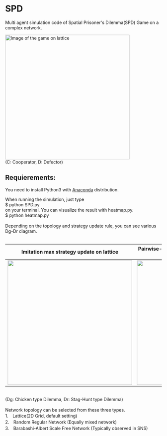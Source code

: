 # SPD
Multi agent simulation code of Spatial Prisoner's Dilemma(SPD) Game on a complex network.<br>

<img src="https://user-images.githubusercontent.com/39644776/41784084-9bb5b1b4-7679-11e8-87be-2401128dd9a6.png" width="400px" title="Image of the game on lattice"> <br>
(C: Cooperator, D: Defector) <br>

## Requierements:<br>
You need to install Python3 with <a href="https://www.anaconda.com/"> Anaconda</a> distribution.

When running the simulation, just type <br>
$ python SPD.py <br>
on your terminal. You can visualize the result with heatmap.py.<br>
$ python heatmap.py <br>
<br>
Depending on the topology and strategy update rule, you can see various Dg-Dr diagram.<br>
<br>

|Imitation max strategy update on lattice|Pairwise-Fermi strategy update on BA-Scale Free network|
|:---:|:---:|
|<img src="https://user-images.githubusercontent.com/39644776/41786084-79b1138c-767f-11e8-9316-b81229a3dcdf.png" width="400px">|<img src="https://user-images.githubusercontent.com/39644776/41786092-7e3ee1d6-767f-11e8-95c3-6523d7392f32.png" width="400px">|
<br>
(Dg: Chicken type Dilemma, Dr: Stag-Hunt type Dilemma) <br>

<br>
Network topology can be selected from these three types.<br>
1.　Lattice(2D Grid, default setting)<br>
2.　Random Regular Network (Equally mixed network) <br>
3.　Barabashi-Albert Scale Free Network (Typically observed in SNS) <br>
<br>
